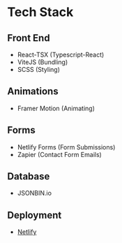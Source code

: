 # Tech Stack
## Front End
- React-TSX (Typescript-React) 
- ViteJS (Bundling)
- SCSS (Styling)
## Animations
- Framer Motion (Animating)
## Forms
- Netlify Forms (Form Submissions)
- Zapier (Contact Form Emails)
## Database
- JSONBIN.io
## Deployment
- [Netlify](https://vaasudhand.netlify.app/)